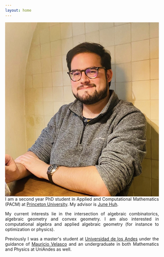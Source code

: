 ```yaml
---
layout: home
---
```


<img style="float: right;" src="assets/images/Me_1.jpg">

<p align="justify"> I am a second year PhD student in Applied and Computational Mathematics (PACM) at <a href="https://www.pacm.princeton.edu">Princeton University</a>. My advisor is <a href="https://web.math.princeton.edu/~huh/">June Huh</a>. 

<p align="justify"> My current interests lie in the intersection of algebraic combinatorics, algebraic geometry and convex geometry. I am also interested in computational algebra and applied algebraic geometry (for instance to optimization or physics). </p>
  
<p align="justify"> Previously I was a master's student at <a href="https://matematicas.uniandes.edu.co">Universidad de los Andes</a> under the guidance of <a href="http://wwwprof.uniandes.edu.co/~mvelasco/Velasco.html">Mauricio Velasco</a> and an undergraduate in both Mathematics and Physics at UniAndes as well. </p>

